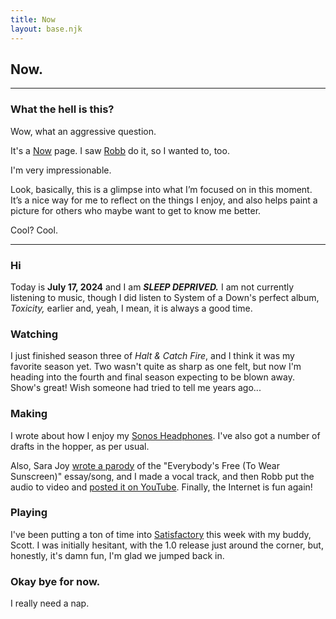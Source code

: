 ```yaml
---
title: Now
layout: base.njk
---
```


## Now.
---

### What the hell is this?
Wow, what an aggressive question.

It's a [Now](https://nownownow.com/about) page. I saw [Robb](https://rknight.me/now/) do it, so I wanted to, too.

I'm very impressionable.

Look, basically, this is a glimpse into what I’m focused on in this moment. It’s a nice way for me to reflect on the things I enjoy, and also helps paint a picture for others who maybe want to get to know me better.

Cool? Cool.

---


### Hi

Today is **July 17, 2024** and I am ***SLEEP DEPRIVED.*** I am not currently listening to music, though I did listen to System of a Down's perfect album, *Toxicity,* earlier and, yeah, I mean, it is always a good time.

### Watching

I just finished season three of *Halt & Catch Fire*, and I think it was my favorite season yet. Two wasn't quite as sharp as one felt, but now I'm heading into the fourth and final season expecting to be blown away. Show's great! Wish someone had tried to tell me years ago...

### Making

I wrote about how I enjoy my [Sonos Headphones](https://gkeenan.co/avgb/uh-oh-i-think-i-really-like-the-sonos-ace-headphones/). I've also got a number of drafts in the hopper, as per usual.

Also, Sara Joy [wrote a parody](https://sarajoy.dev/blog/write-websites/) of the "Everybody's Free (To Wear Sunscreen)" essay/song, and I made a vocal track, and then Robb put the audio to video and [posted it on YouTube](https://www.youtube.com/watch?v=v5UsuZ4DS_Q). Finally, the Internet is fun again!

### Playing

I've been putting a ton of time into [Satisfactory](https://store.steampowered.com/app/526870/Satisfactory/) this week with my buddy, Scott. I was initially hesitant, with the 1.0 release just around the corner, but, honestly, it's damn fun, I'm glad we jumped back in.

### Okay bye for now.

I really need a nap.


